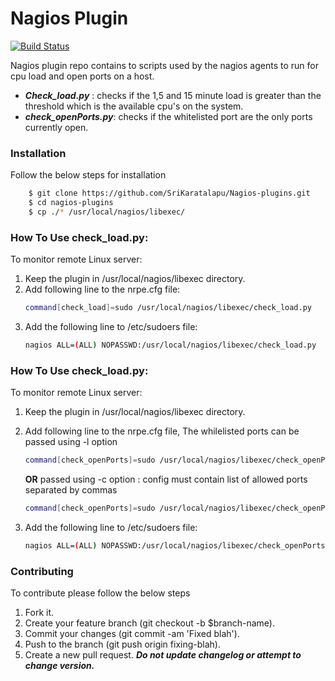 # Nagios Plugin

[![Build Status](https://travis-ci.org/joemccann/dillinger.svg?branch=master)](https://travis-ci.org/joemccann/dillinger)

Nagios plugin repo contains to scripts used by the nagios agents to run for cpu load and open ports on a host.

* _**Check_load.py**_ : checks if the 1,5 and 15 minute load is greater than the threshold which is the available cpu's on the system.
* _**check_openPorts.py**_: checks if the whitelisted port are the only ports currently open.

### Installation

 Follow the below steps for installation

```sh
	$ git clone https://github.com/SriKaratalapu/Nagios-plugins.git
	$ cd nagios-plugins
	$ cp ./* /usr/local/nagios/libexec/
```

### How To Use check_load.py:
To monitor remote Linux server:
1. Keep the plugin in /usr/local/nagios/libexec directory.
2. Add following line to the nrpe.cfg file:
    ```sh
    command[check_load]=sudo /usr/local/nagios/libexec/check_load.py
    ```
3. Add the following line to /etc/sudoers file:
    ```sh
    nagios ALL=(ALL) NOPASSWD:/usr/local/nagios/libexec/check_load.py
    ```

### How To Use check_load.py:
To monitor remote Linux server:
1. Keep the plugin in /usr/local/nagios/libexec directory.
2. Add following line to the nrpe.cfg file,  The whilelisted ports can be passed using -l option
    ```sh
    command[check_openPorts]=sudo /usr/local/nagios/libexec/check_openPorts.py -l 22,443,8089
    ```
    **OR**
    passed using -c option : config must contain list of allowed ports separated by commas
    ```sh
    command[check_openPorts]=sudo /usr/local/nagios/libexec/check_openPorts.py -c /etc/allowdPorts.txt
    ```

3. Add the following line to /etc/sudoers file:
    ```sh
    nagios ALL=(ALL) NOPASSWD:/usr/local/nagios/libexec/check_openPorts.py
    ```

### Contributing
To contribute please follow the below steps
1. Fork it.
2. Create your feature branch (git checkout -b $branch-name).
3. Commit your changes (git commit -am 'Fixed blah').
4. Push to the branch (git push origin fixing-blah).
6. Create a new pull request.
_**Do not update changelog or attempt to change version.**_
